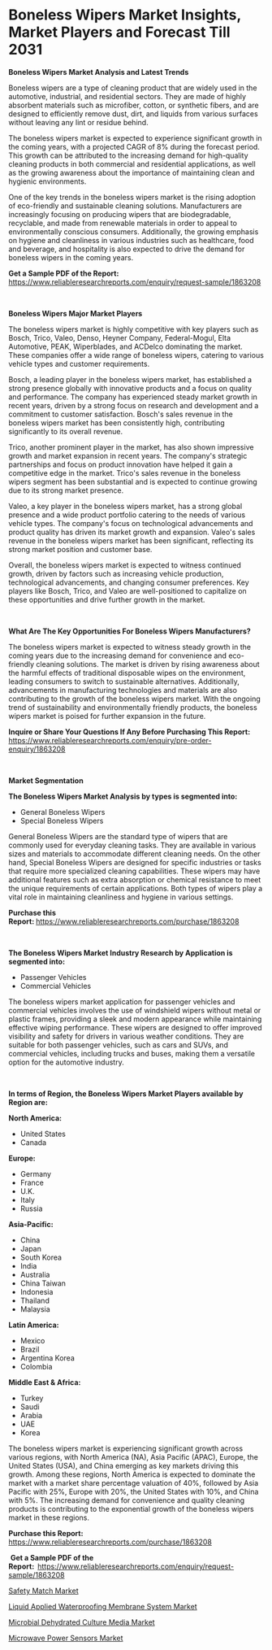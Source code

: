 <p><h1>Boneless Wipers Market Insights, Market Players and Forecast Till 2031</h1></p><p><strong>Boneless Wipers Market Analysis and Latest Trends</strong></p>
<p><p>Boneless wipers are a type of cleaning product that are widely used in the automotive, industrial, and residential sectors. They are made of highly absorbent materials such as microfiber, cotton, or synthetic fibers, and are designed to efficiently remove dust, dirt, and liquids from various surfaces without leaving any lint or residue behind.</p><p>The boneless wipers market is expected to experience significant growth in the coming years, with a projected CAGR of 8% during the forecast period. This growth can be attributed to the increasing demand for high-quality cleaning products in both commercial and residential applications, as well as the growing awareness about the importance of maintaining clean and hygienic environments.</p><p>One of the key trends in the boneless wipers market is the rising adoption of eco-friendly and sustainable cleaning solutions. Manufacturers are increasingly focusing on producing wipers that are biodegradable, recyclable, and made from renewable materials in order to appeal to environmentally conscious consumers. Additionally, the growing emphasis on hygiene and cleanliness in various industries such as healthcare, food and beverage, and hospitality is also expected to drive the demand for boneless wipers in the coming years.</p></p>
<p><strong>Get a Sample PDF of the Report:&nbsp;</strong> <a href="https://www.reliableresearchreports.com/enquiry/request-sample/1863208">https://www.reliableresearchreports.com/enquiry/request-sample/1863208</a></p>
<p>&nbsp;</p>
<p><strong>Boneless Wipers Major Market Players</strong></p>
<p><p>The boneless wipers market is highly competitive with key players such as Bosch, Trico, Valeo, Denso, Heyner Company, Federal-Mogul, Elta Automotive, PEAK, Wiperblades, and ACDelco dominating the market. These companies offer a wide range of boneless wipers, catering to various vehicle types and customer requirements.</p><p>Bosch, a leading player in the boneless wipers market, has established a strong presence globally with innovative products and a focus on quality and performance. The company has experienced steady market growth in recent years, driven by a strong focus on research and development and a commitment to customer satisfaction. Bosch's sales revenue in the boneless wipers market has been consistently high, contributing significantly to its overall revenue.</p><p>Trico, another prominent player in the market, has also shown impressive growth and market expansion in recent years. The company's strategic partnerships and focus on product innovation have helped it gain a competitive edge in the market. Trico's sales revenue in the boneless wipers segment has been substantial and is expected to continue growing due to its strong market presence.</p><p>Valeo, a key player in the boneless wipers market, has a strong global presence and a wide product portfolio catering to the needs of various vehicle types. The company's focus on technological advancements and product quality has driven its market growth and expansion. Valeo's sales revenue in the boneless wipers market has been significant, reflecting its strong market position and customer base.</p><p>Overall, the boneless wipers market is expected to witness continued growth, driven by factors such as increasing vehicle production, technological advancements, and changing consumer preferences. Key players like Bosch, Trico, and Valeo are well-positioned to capitalize on these opportunities and drive further growth in the market.</p></p>
<p>&nbsp;</p>
<p><strong>What Are The Key Opportunities For Boneless Wipers Manufacturers?</strong></p>
<p><p>The boneless wipers market is expected to witness steady growth in the coming years due to the increasing demand for convenience and eco-friendly cleaning solutions. The market is driven by rising awareness about the harmful effects of traditional disposable wipes on the environment, leading consumers to switch to sustainable alternatives. Additionally, advancements in manufacturing technologies and materials are also contributing to the growth of the boneless wipers market. With the ongoing trend of sustainability and environmentally friendly products, the boneless wipers market is poised for further expansion in the future.</p></p>
<p><strong>Inquire or Share Your Questions If Any Before Purchasing This Report:</strong> <a href="https://www.reliableresearchreports.com/enquiry/pre-order-enquiry/1863208">https://www.reliableresearchreports.com/enquiry/pre-order-enquiry/1863208</a></p>
<p>&nbsp;</p>
<p><strong>Market Segmentation</strong></p>
<p><strong>The Boneless Wipers Market Analysis by types is segmented into:</strong></p>
<p><ul><li>General Boneless Wipers</li><li>Special Boneless Wipers</li></ul></p>
<p><p>General Boneless Wipers are the standard type of wipers that are commonly used for everyday cleaning tasks. They are available in various sizes and materials to accommodate different cleaning needs. On the other hand, Special Boneless Wipers are designed for specific industries or tasks that require more specialized cleaning capabilities. These wipers may have additional features such as extra absorption or chemical resistance to meet the unique requirements of certain applications. Both types of wipers play a vital role in maintaining cleanliness and hygiene in various settings.</p></p>
<p><strong>Purchase this Report:&nbsp;</strong><a href="https://www.reliableresearchreports.com/purchase/1863208">https://www.reliableresearchreports.com/purchase/1863208</a></p>
<p>&nbsp;</p>
<p><strong>The Boneless Wipers Market Industry Research by Application is segmented into:</strong></p>
<p><ul><li>Passenger Vehicles</li><li>Commercial Vehicles</li></ul></p>
<p><p>The boneless wipers market application for passenger vehicles and commercial vehicles involves the use of windshield wipers without metal or plastic frames, providing a sleek and modern appearance while maintaining effective wiping performance. These wipers are designed to offer improved visibility and safety for drivers in various weather conditions. They are suitable for both passenger vehicles, such as cars and SUVs, and commercial vehicles, including trucks and buses, making them a versatile option for the automotive industry.</p></p>
<p>&nbsp;</p>
<p><strong>In terms of Region, the Boneless Wipers Market Players available by Region are:</strong></p>
<p>
    <p> <strong> North America: </strong>
        <ul>
            <li>United States</li>
            <li>Canada</li>
        </ul>
        </p> 
    <p> <strong> Europe: </strong>
        <ul>
            <li>Germany</li>
            <li>France</li>
            <li>U.K.</li>
            <li>Italy</li>
            <li>Russia</li>
        </ul>
        </p> 
    <p> <strong> Asia-Pacific: </strong>
        <ul>
            <li>China</li>
            <li>Japan</li>
            <li>South Korea</li>
            <li>India</li>
            <li>Australia</li>
            <li>China Taiwan</li>
            <li>Indonesia</li>
            <li>Thailand</li>
            <li>Malaysia</li>
        </ul>
        </p> 
    <p> <strong> Latin America: </strong>
        <ul>
            <li>Mexico</li>
            <li>Brazil</li>
            <li>Argentina Korea</li>
            <li>Colombia</li>
        </ul>
        </p> 
    <p> <strong> Middle East & Africa: </strong>
        <ul>
            <li>Turkey</li>
            <li>Saudi</li>
            <li>Arabia</li>
            <li>UAE</li>
            <li>Korea</li>
        </ul>
    </p>
    </p>
<p><p>The boneless wipers market is experiencing significant growth across various regions, with North America (NA), Asia Pacific (APAC), Europe, the United States (USA), and China emerging as key markets driving this growth. Among these regions, North America is expected to dominate the market with a market share percentage valuation of 40%, followed by Asia Pacific with 25%, Europe with 20%, the United States with 10%, and China with 5%. The increasing demand for convenience and quality cleaning products is contributing to the exponential growth of the boneless wipers market in these regions.</p></p>
<p><strong>Purchase this Report: </strong><a href="https://www.reliableresearchreports.com/purchase/1863208">https://www.reliableresearchreports.com/purchase/1863208</a></p>
<p>&nbsp;<strong>Get a Sample PDF of the Report:&nbsp;&nbsp;</strong><a href="https://www.reliableresearchreports.com/enquiry/request-sample/1863208">https://www.reliableresearchreports.com/enquiry/request-sample/1863208</a></p>
<p><strong></strong></p>
<p><p><a href="https://five-trouble-98a.notion.site/Safety-Match-Market-Size-Focuses-on-Market-Dynamics-In-Depth-Analysis-and-Future-Projections-of-its-d051fc2d5b624a98b144e8d6fdca4749">Safety Match Market</a></p><p><a href="https://view.publitas.com/reportprime-1/liquid-applied-waterproofing-membrane-system-market-size-market-share-and-global-market-analysis-report-2023-2030/">Liquid Applied Waterproofing Membrane System Market</a></p><p><a href="https://view.publitas.com/reportprime-1/microbial-dehydrated-culture-media-market-dynamics-2023-2030-also-about-its-market-trends-projections-and-opportunities/">Microbial Dehydrated Culture Media Market</a></p><p><a href="https://view.publitas.com/reportprime-1/microwave-power-sensors-market-offer-valuable-insights-into-market-size-market-share-market-trends-and-projections-spanning-from-2023-to-2030/">Microwave Power Sensors Market</a></p></p>